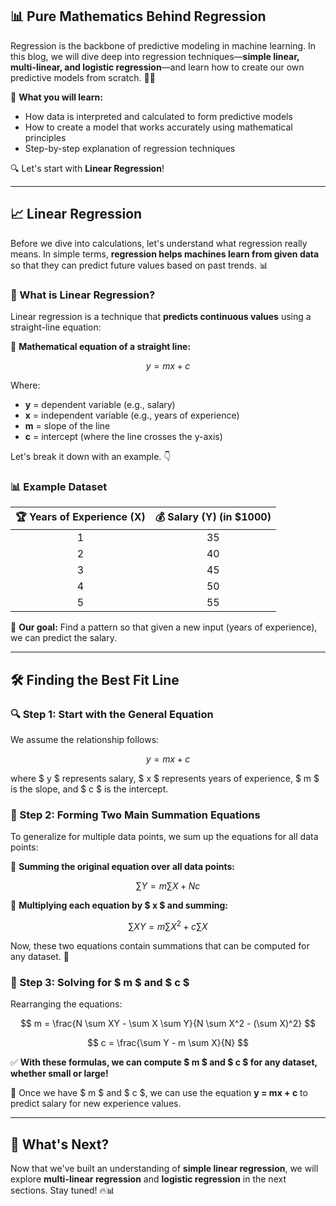 ## 📊 Pure Mathematics Behind Regression

Regression is the backbone of predictive modeling in machine learning. In this blog, we will dive deep into regression techniques—**simple linear, multi-linear, and logistic regression**—and learn how to create our own predictive models from scratch. 🧠✨

🚀 **What you will learn:**
- How data is interpreted and calculated to form predictive models
- How to create a model that works accurately using mathematical principles
- Step-by-step explanation of regression techniques

🔍 Let's start with **Linear Regression**!

---

## 📈 Linear Regression

Before we dive into calculations, let's understand what regression really means. In simple terms, **regression helps machines learn from given data** so that they can predict future values based on past trends. 📊

### 🔹 What is Linear Regression?
Linear regression is a technique that **predicts continuous values** using a straight-line equation:

📌 **Mathematical equation of a straight line:**

$$
y = mx + c
$$

Where:
- **y** = dependent variable (e.g., salary)
- **x** = independent variable (e.g., years of experience)
- **m** = slope of the line
- **c** = intercept (where the line crosses the y-axis)

Let's break it down with an example. 👇

### 📊 Example Dataset

| 🏆 Years of Experience (X) | 💰 Salary (Y) (in $1000) |
| :-------------------------: | :----------------------: |
| 1                           | 35                       |
| 2                           | 40                       |
| 3                           | 45                       |
| 4                           | 50                       |
| 5                           | 55                       |
📌 **Our goal:** Find a pattern so that given a new input (years of experience), we can predict the salary.

---

## 🛠 Finding the Best Fit Line

### 🔍 Step 1: Start with the General Equation

We assume the relationship follows:

$$
y = mx + c
$$

where $ y $ represents salary, $ x $ represents years of experience, $ m $ is the slope, and $ c $ is the intercept.

### 📌 Step 2: Forming Two Main Summation Equations

To generalize for multiple data points, we sum up the equations for all data points:

📍 **Summing the original equation over all data points:**

$$
\sum Y = m \sum X + Nc
$$

📍 **Multiplying each equation by $ x $ and summing:**

$$
\sum XY = m \sum X^2 + c \sum X
$$

Now, these two equations contain summations that can be computed for any dataset. 🧮

### 📌 Step 3: Solving for $ m $ and $ c $

Rearranging the equations:

$$
m = \frac{N \sum XY - \sum X \sum Y}{N \sum X^2 - (\sum X)^2}
$$

$$
c = \frac{\sum Y - m \sum X}{N}
$$

✅ **With these formulas, we can compute $ m $ and $ c $ for any dataset, whether small or large!**

📌 Once we have $ m $ and $ c $, we can use the equation **y = mx + c** to predict salary for new experience values.

---

## 🚀 What's Next?

Now that we've built an understanding of **simple linear regression**, we will explore **multi-linear regression** and **logistic regression** in the next sections. Stay tuned! 🔥📊

